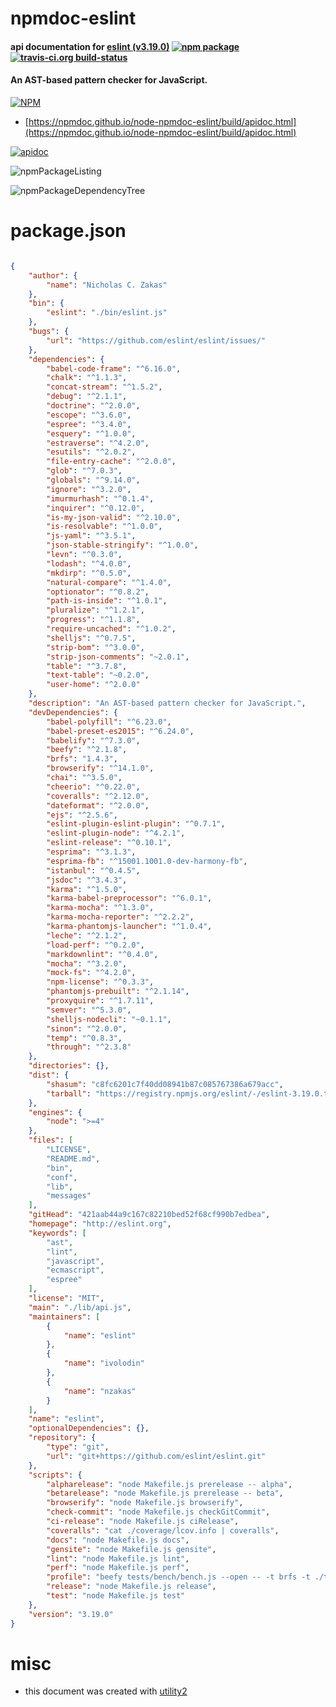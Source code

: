 # npmdoc-eslint

#### api documentation for  [eslint (v3.19.0)](http://eslint.org)  [![npm package](https://img.shields.io/npm/v/npmdoc-eslint.svg?style=flat-square)](https://www.npmjs.org/package/npmdoc-eslint) [![travis-ci.org build-status](https://api.travis-ci.org/npmdoc/node-npmdoc-eslint.svg)](https://travis-ci.org/npmdoc/node-npmdoc-eslint)

#### An AST-based pattern checker for JavaScript.

[![NPM](https://nodei.co/npm/eslint.png?downloads=true&downloadRank=true&stars=true)](https://www.npmjs.com/package/eslint)

- [https://npmdoc.github.io/node-npmdoc-eslint/build/apidoc.html](https://npmdoc.github.io/node-npmdoc-eslint/build/apidoc.html)

[![apidoc](https://npmdoc.github.io/node-npmdoc-eslint/build/screenCapture.buildCi.browser.%252Ftmp%252Fbuild%252Fapidoc.html.png)](https://npmdoc.github.io/node-npmdoc-eslint/build/apidoc.html)

![npmPackageListing](https://npmdoc.github.io/node-npmdoc-eslint/build/screenCapture.npmPackageListing.svg)

![npmPackageDependencyTree](https://npmdoc.github.io/node-npmdoc-eslint/build/screenCapture.npmPackageDependencyTree.svg)



# package.json

```json

{
    "author": {
        "name": "Nicholas C. Zakas"
    },
    "bin": {
        "eslint": "./bin/eslint.js"
    },
    "bugs": {
        "url": "https://github.com/eslint/eslint/issues/"
    },
    "dependencies": {
        "babel-code-frame": "^6.16.0",
        "chalk": "^1.1.3",
        "concat-stream": "^1.5.2",
        "debug": "^2.1.1",
        "doctrine": "^2.0.0",
        "escope": "^3.6.0",
        "espree": "^3.4.0",
        "esquery": "^1.0.0",
        "estraverse": "^4.2.0",
        "esutils": "^2.0.2",
        "file-entry-cache": "^2.0.0",
        "glob": "^7.0.3",
        "globals": "^9.14.0",
        "ignore": "^3.2.0",
        "imurmurhash": "^0.1.4",
        "inquirer": "^0.12.0",
        "is-my-json-valid": "^2.10.0",
        "is-resolvable": "^1.0.0",
        "js-yaml": "^3.5.1",
        "json-stable-stringify": "^1.0.0",
        "levn": "^0.3.0",
        "lodash": "^4.0.0",
        "mkdirp": "^0.5.0",
        "natural-compare": "^1.4.0",
        "optionator": "^0.8.2",
        "path-is-inside": "^1.0.1",
        "pluralize": "^1.2.1",
        "progress": "^1.1.8",
        "require-uncached": "^1.0.2",
        "shelljs": "^0.7.5",
        "strip-bom": "^3.0.0",
        "strip-json-comments": "~2.0.1",
        "table": "^3.7.8",
        "text-table": "~0.2.0",
        "user-home": "^2.0.0"
    },
    "description": "An AST-based pattern checker for JavaScript.",
    "devDependencies": {
        "babel-polyfill": "^6.23.0",
        "babel-preset-es2015": "^6.24.0",
        "babelify": "^7.3.0",
        "beefy": "^2.1.8",
        "brfs": "1.4.3",
        "browserify": "^14.1.0",
        "chai": "^3.5.0",
        "cheerio": "^0.22.0",
        "coveralls": "^2.12.0",
        "dateformat": "^2.0.0",
        "ejs": "^2.5.6",
        "eslint-plugin-eslint-plugin": "^0.7.1",
        "eslint-plugin-node": "^4.2.1",
        "eslint-release": "^0.10.1",
        "esprima": "^3.1.3",
        "esprima-fb": "^15001.1001.0-dev-harmony-fb",
        "istanbul": "^0.4.5",
        "jsdoc": "^3.4.3",
        "karma": "^1.5.0",
        "karma-babel-preprocessor": "^6.0.1",
        "karma-mocha": "^1.3.0",
        "karma-mocha-reporter": "^2.2.2",
        "karma-phantomjs-launcher": "^1.0.4",
        "leche": "^2.1.2",
        "load-perf": "^0.2.0",
        "markdownlint": "^0.4.0",
        "mocha": "^3.2.0",
        "mock-fs": "^4.2.0",
        "npm-license": "^0.3.3",
        "phantomjs-prebuilt": "^2.1.14",
        "proxyquire": "^1.7.11",
        "semver": "^5.3.0",
        "shelljs-nodecli": "~0.1.1",
        "sinon": "^2.0.0",
        "temp": "^0.8.3",
        "through": "^2.3.8"
    },
    "directories": {},
    "dist": {
        "shasum": "c8fc6201c7f40dd08941b87c085767386a679acc",
        "tarball": "https://registry.npmjs.org/eslint/-/eslint-3.19.0.tgz"
    },
    "engines": {
        "node": ">=4"
    },
    "files": [
        "LICENSE",
        "README.md",
        "bin",
        "conf",
        "lib",
        "messages"
    ],
    "gitHead": "421aab44a9c167c82210bed52f68cf990b7edbea",
    "homepage": "http://eslint.org",
    "keywords": [
        "ast",
        "lint",
        "javascript",
        "ecmascript",
        "espree"
    ],
    "license": "MIT",
    "main": "./lib/api.js",
    "maintainers": [
        {
            "name": "eslint"
        },
        {
            "name": "ivolodin"
        },
        {
            "name": "nzakas"
        }
    ],
    "name": "eslint",
    "optionalDependencies": {},
    "repository": {
        "type": "git",
        "url": "git+https://github.com/eslint/eslint.git"
    },
    "scripts": {
        "alpharelease": "node Makefile.js prerelease -- alpha",
        "betarelease": "node Makefile.js prerelease -- beta",
        "browserify": "node Makefile.js browserify",
        "check-commit": "node Makefile.js checkGitCommit",
        "ci-release": "node Makefile.js ciRelease",
        "coveralls": "cat ./coverage/lcov.info | coveralls",
        "docs": "node Makefile.js docs",
        "gensite": "node Makefile.js gensite",
        "lint": "node Makefile.js lint",
        "perf": "node Makefile.js perf",
        "profile": "beefy tests/bench/bench.js --open -- -t brfs -t ./tests/bench/xform-rules.js -r espree",
        "release": "node Makefile.js release",
        "test": "node Makefile.js test"
    },
    "version": "3.19.0"
}
```



# misc
- this document was created with [utility2](https://github.com/kaizhu256/node-utility2)
